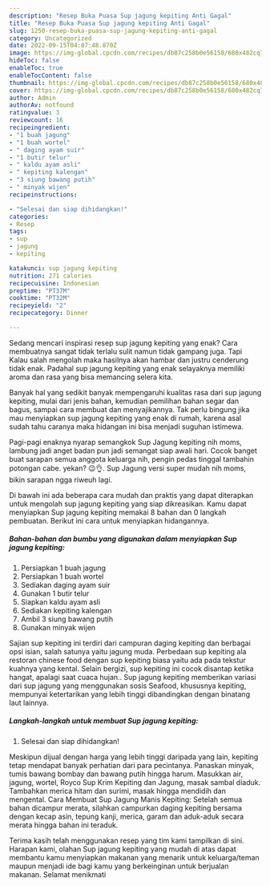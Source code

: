 ```yaml
---
description: "Resep Buka Puasa Sup jagung kepiting Anti Gagal"
title: "Resep Buka Puasa Sup jagung kepiting Anti Gagal"
slug: 1250-resep-buka-puasa-sup-jagung-kepiting-anti-gagal
category: Uncategorized
date: 2022-09-15T04:07:48.870Z
image: https://img-global.cpcdn.com/recipes/db87c258b0e56158/680x482cq70/sup-jagung-kepiting-foto-resep-utama.jpg
hideToc: false
enableToc: true
enableTocContent: false
thumbnail: https://img-global.cpcdn.com/recipes/db87c258b0e56158/680x482cq70/sup-jagung-kepiting-foto-resep-utama.jpg
cover: https://img-global.cpcdn.com/recipes/db87c258b0e56158/680x482cq70/sup-jagung-kepiting-foto-resep-utama.jpg
author: Admin
authorAv: notfound
ratingvalue: 3
reviewcount: 16
recipeingredient:
- "1 buah jagung"
- "1 buah wortel"
- " daging ayam suir"
- "1 butir telur"
- " kaldu ayam asli"
- " kepiting kalengan"
- "3 siung bawang putih"
- " minyak wijen"
recipeinstructions:

- "Selesai dan siap dihidangkan!"
categories:
- Resep
tags:
- sup
- jagung
- kepiting

katakunci: sup jagung kepiting 
nutrition: 271 calories
recipecuisine: Indonesian
preptime: "PT37M"
cooktime: "PT32M"
recipeyield: "2"
recipecategory: Dinner

---
```



Sedang mencari inspirasi resep sup jagung kepiting yang enak? Cara membuatnya sangat tidak terlalu sulit namun tidak gampang juga. Tapi Kalau salah mengolah maka hasilnya akan hambar dan justru cenderung tidak enak. Padahal sup jagung kepiting yang enak selayaknya memiliki aroma dan rasa yang bisa memancing selera kita.


Banyak hal yang sedikit banyak mempengaruhi kualitas rasa dari sup jagung kepiting, mulai dari jenis bahan, kemudian pemilihan bahan segar dan bagus, sampai cara membuat dan menyajikannya. Tak perlu bingung jika mau menyiapkan sup jagung kepiting yang enak di rumah, karena asal sudah tahu caranya maka hidangan ini bisa menjadi suguhan istimewa.

Pagi-pagi enaknya nyarap semangkok Sup Jagung kepiting nih moms, lambung jadi anget badan pun jadi semangat siap awali hari. Cocok banget buat sarapan semua anggota keluarga nih, pengin pedas tinggal tambahin potongan cabe. yekan? 😉👌. Sup Jagung versi super mudah nih moms, bikin sarapan ngga riweuh lagi.


Di bawah ini ada beberapa cara mudah dan praktis yang dapat diterapkan untuk mengolah sup jagung kepiting yang siap dikreasikan. Kamu dapat menyiapkan Sup jagung kepiting memakai 8 bahan dan 0 langkah pembuatan. Berikut ini cara untuk menyiapkan hidangannya.

<!--inarticleads1-->

##### Bahan-bahan dan bumbu yang digunakan dalam menyiapkan Sup jagung kepiting:

1. Persiapkan 1 buah jagung
1. Persiapkan 1 buah wortel
1. Sediakan  daging ayam suir
1. Gunakan 1 butir telur
1. Siapkan  kaldu ayam asli
1. Sediakan  kepiting kalengan
1. Ambil 3 siung bawang putih
1. Gunakan  minyak wijen


Sajian sup kepiting ini terdiri dari campuran daging kepiting dan berbagai opsi isian, salah satunya yaitu jagung muda. Perbedaan sup kepiting ala restoran chinese food dengan sup kepiting biasa yaitu ada pada tekstur kuahnya yang kental. Selain bergizi, sup kepiting ini cocok disantap ketika hangat, apalagi saat cuaca hujan.. Sup jagung kepiting memberikan variasi dari sup jagung yang menggunakan sosis Seafood, khususnya kepiting, mempunyai ketertarikan yang lebih tinggi dibandingkan dengan binatang laut lainnya. 

<!--inarticleads2-->

##### Langkah-langkah untuk membuat Sup jagung kepiting:


1. Selesai dan siap dihidangkan!

Meskipun dijual dengan harga yang lebih tinggi daripada yang lain, kepiting tetap mendapat banyak perhatian dari para pecintanya. Panaskan minyak, tumis bawang bombay dan bawang putih hingga harum. Masukkan air, jagung, wortel, Royco Sup Krim Kepiting dan Jagung, masak sambal diaduk. Tambahkan merica hitam dan surimi, masak hingga mendidih dan mengental. Cara Membuat Sup Jagung Manis Kepiting: Setelah semua bahan dicampur merata, silahkan campurkan daging kepiting bersama dengan kecap asin, tepung kanji, merica, garam dan aduk-aduk secara merata hingga bahan ini teraduk. 

Terima kasih telah menggunakan resep yang tim kami tampilkan di sini. Harapan kami, olahan Sup jagung kepiting yang mudah di atas dapat membantu kamu menyiapkan makanan yang menarik untuk keluarga/teman maupun menjadi ide bagi kamu yang berkeinginan untuk berjualan makanan. Selamat menikmati
